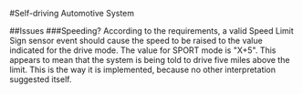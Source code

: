 #Self-driving Automotive System

##Issues
###Speeding?
According to the requirements, a valid Speed Limit Sign sensor event should
cause the speed to be raised to the value indicated
for the drive mode. The value for SPORT mode
is "X+5". This appears to mean that the system is
being told to drive five miles above the limit. 
This is the way it is implemented, because no other
interpretation suggested itself. 